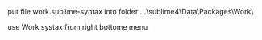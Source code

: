 put file work.sublime-syntax into folder ...\sublime4\Data\Packages\Work\

use Work systax from right bottome menu
